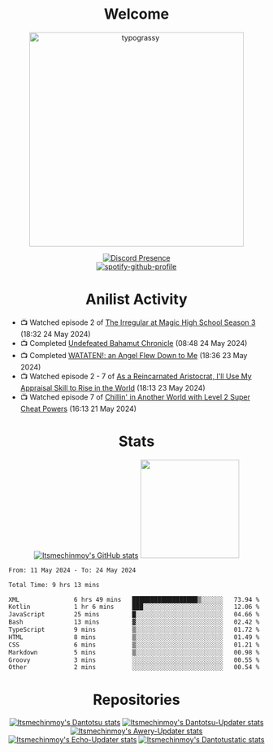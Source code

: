 <div align="center">

# Welcome
<a href="https://github.com/kawarimidoll/typograssy">
    <img alt="typograssy" src="https://typograssy.deno.dev/api?text=%E3%82%88%E3%81%86%E3%81%93%E3%81%9D%E3%81%BF%E3%81%AA%E3%81%95%E3%82%93%20-%20Itsmechinmoy--&&l0=none&l1=82d9d0&l2=027353&l3=038c4c&l4=01402e&bg=none&frame=none&speed=100&comment=" width="421.99">
</a>

[![Discord Presence](https://lanyard.cnrad.dev/api/523539866311720963?theme=dark&bg=Oe1116&animated=false&hideDiscrim=true&borderRadius=30px&hideActivity=whenNotUsed)](https://discord.com/users/523539866311720963)<br>
[![spotify-github-profile](https://spotify-github-profile.vercel.app/api/view?uid=31zczwoe3obxakjgkio7anubhkaq&cover_image=true&theme=novatorem&show_offline=true&background_color=121212&interchange=false&bar_color=53b14f&bar_color=ffffff&bar_color_cover=false)](https://spotify-github-profile.vercel.app/api/view?uid=31zczwoe3obxakjgkio7anubhkaq&redirect=true)
</div>

<div align="center">

# Anilist Activity
</div>
<!-- ANILIST_ACTIVITY:start -->

-   📺 Watched episode 2 of [The Irregular at Magic High School Season 3](https://anilist.co/anime/143271) (18:32 24 May 2024)
-   📺 Completed [Undefeated Bahamut Chronicle](https://anilist.co/anime/21188) (08:48 24 May 2024)
-   📺 Completed [WATATEN!: an Angel Flew Down to Me](https://anilist.co/anime/102680) (18:36 23 May 2024)
-   📺 Watched episode 2 - 7 of [As a Reincarnated Aristocrat, I'll Use My Appraisal Skill to Rise in the World](https://anilist.co/anime/164702) (18:13 23 May 2024)
-   📺 Watched episode 7 of [Chillin' in Another World with Level 2 Super Cheat Powers](https://anilist.co/anime/170130) (16:13 21 May 2024)

<!-- ANILIST_ACTIVITY:end -->
<div align="center">
    
# Stats
[![Itsmechinmoy's GitHub stats](https://github-readme-stats.vercel.app/api?username=itsmechinmoy&show_icons=true&theme=algolia)](https://github.com/anuraghazra/github-readme-stats)
<img src="https://github-readme-stackoverflow.vercel.app/?userID=25004176&theme=dark" height="194"/>
</div>
<!--START_SECTION:waka-->

```txt
From: 11 May 2024 - To: 24 May 2024

Total Time: 9 hrs 13 mins

XML               6 hrs 49 mins   ██████████████████▒░░░░░░   73.94 %
Kotlin            1 hr 6 mins     ███░░░░░░░░░░░░░░░░░░░░░░   12.06 %
JavaScript        25 mins         █░░░░░░░░░░░░░░░░░░░░░░░░   04.66 %
Bash              13 mins         ▓░░░░░░░░░░░░░░░░░░░░░░░░   02.42 %
TypeScript        9 mins          ▒░░░░░░░░░░░░░░░░░░░░░░░░   01.72 %
HTML              8 mins          ▒░░░░░░░░░░░░░░░░░░░░░░░░   01.49 %
CSS               6 mins          ▒░░░░░░░░░░░░░░░░░░░░░░░░   01.21 %
Markdown          5 mins          ▒░░░░░░░░░░░░░░░░░░░░░░░░   00.98 %
Groovy            3 mins          ░░░░░░░░░░░░░░░░░░░░░░░░░   00.55 %
Other             2 mins          ░░░░░░░░░░░░░░░░░░░░░░░░░   00.54 %
```

<!--END_SECTION:waka-->
<div align="center">

# Repositories
[![Itsmechinmoy's Dantotsu stats](https://github-readme-stats.vercel.app/api/pin/?username=itsmechinmoy&repo=dantotsu&show_icons=true&theme=algolia&description_lines_count=1)](https://github.com/itsmechinmoy/dantotsu)
[![Itsmechinmoy's Dantotsu-Updater stats](https://github-readme-stats.vercel.app/api/pin/?username=itsmechinmoy&repo=dantotsu-updater&show_icons=true&theme=algolia&description_lines_count=1)](https://github.com/itsmechinmoy/dantotsu-updater)
[![Itsmechinmoy's Awery-Updater stats](https://github-readme-stats.vercel.app/api/pin/?username=itsmechinmoy&repo=awery-updater&show_icons=true&theme=algolia&description_lines_count=1)](https://github.com/itsmechinmoy/awery-updater)
[![Itsmechinmoy's Echo-Updater stats](https://github-readme-stats.vercel.app/api/pin/?username=itsmechinmoy&repo=echo-updater&show_icons=true&theme=algolia&description_lines_count=1)](https://github.com/itsmechinmoy/echo-updater)
[![Itsmechinmoy's Dantotustatic stats](https://github-readme-stats.vercel.app/api/pin/?username=itsmechinmoy&repo=dantotustatic&show_icons=true&theme=algolia&description_lines_count=1)](https://github.com/itsmechinmoy/dantotustatic)
</div>

